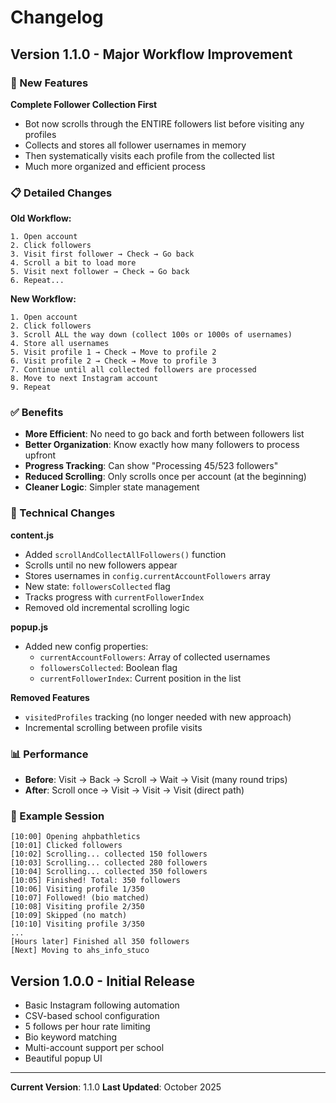 # Changelog

## Version 1.1.0 - Major Workflow Improvement

### 🚀 New Features

**Complete Follower Collection First**
- Bot now scrolls through the ENTIRE followers list before visiting any profiles
- Collects and stores all follower usernames in memory
- Then systematically visits each profile from the collected list
- Much more organized and efficient process

### 📋 Detailed Changes

**Old Workflow:**
```
1. Open account
2. Click followers
3. Visit first follower → Check → Go back
4. Scroll a bit to load more
5. Visit next follower → Check → Go back
6. Repeat...
```

**New Workflow:**
```
1. Open account
2. Click followers
3. Scroll ALL the way down (collect 100s or 1000s of usernames)
4. Store all usernames
5. Visit profile 1 → Check → Move to profile 2
6. Visit profile 2 → Check → Move to profile 3
7. Continue until all collected followers are processed
8. Move to next Instagram account
9. Repeat
```

### ✅ Benefits

- **More Efficient**: No need to go back and forth between followers list
- **Better Organization**: Know exactly how many followers to process upfront
- **Progress Tracking**: Can show "Processing 45/523 followers"
- **Reduced Scrolling**: Only scrolls once per account (at the beginning)
- **Cleaner Logic**: Simpler state management

### 🔧 Technical Changes

**content.js**
- Added `scrollAndCollectAllFollowers()` function
- Scrolls until no new followers appear
- Stores usernames in `config.currentAccountFollowers` array
- New state: `followersCollected` flag
- Tracks progress with `currentFollowerIndex`
- Removed old incremental scrolling logic

**popup.js**
- Added new config properties:
  - `currentAccountFollowers`: Array of collected usernames
  - `followersCollected`: Boolean flag
  - `currentFollowerIndex`: Current position in the list

**Removed Features**
- `visitedProfiles` tracking (no longer needed with new approach)
- Incremental scrolling between profile visits

### 📊 Performance

- **Before**: Visit → Back → Scroll → Wait → Visit (many round trips)
- **After**: Scroll once → Visit → Visit → Visit (direct path)

### 🎯 Example Session

```
[10:00] Opening ahpbathletics
[10:01] Clicked followers
[10:02] Scrolling... collected 150 followers
[10:03] Scrolling... collected 280 followers
[10:04] Scrolling... collected 350 followers
[10:05] Finished! Total: 350 followers
[10:06] Visiting profile 1/350
[10:07] Followed! (bio matched)
[10:08] Visiting profile 2/350
[10:09] Skipped (no match)
[10:10] Visiting profile 3/350
...
[Hours later] Finished all 350 followers
[Next] Moving to ahs_info_stuco
```

## Version 1.0.0 - Initial Release

- Basic Instagram following automation
- CSV-based school configuration
- 5 follows per hour rate limiting
- Bio keyword matching
- Multi-account support per school
- Beautiful popup UI

---

**Current Version**: 1.1.0
**Last Updated**: October 2025


